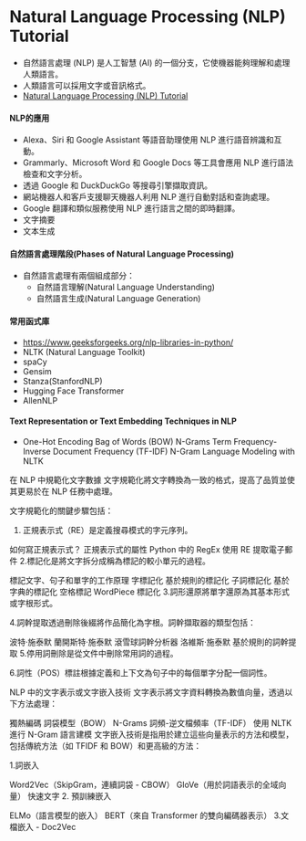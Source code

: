 # Natural Language Processing (NLP) Tutorial
- 自然語言處理 (NLP) 是人工智慧 (AI) 的一個分支，它使機器能夠理解和處理人類語言。
- 人類語言可以採用文字或音訊格式。
- [Natural Language Processing (NLP) Tutorial](https://www.geeksforgeeks.org/natural-language-processing-nlp-tutorial/)

#### NLP的應用
- Alexa、Siri 和 Google Assistant 等語音助理使用 NLP 進行語音辨識和互動。
- Grammarly、Microsoft Word 和 Google Docs 等工具會應用 NLP 進行語法檢查和文字分析。
- 透過 Google 和 DuckDuckGo 等搜尋引擎擷取資訊。
- 網站機器人和客戶支援聊天機器人利用 NLP 進行自動對話和查詢處理。
- Google 翻譯和類似服務使用 NLP 進行語言之間的即時翻譯。
- 文字摘要
- 文本生成 
#### 自然語言處理階段(Phases of Natural Language Processing)
- 自然語言處理有兩個組成部分：
  - 自然語言理解(Natural Language Understanding)
  - 自然語言生成(Natural Language Generation)

#### 常用函式庫
- https://www.geeksforgeeks.org/nlp-libraries-in-python/
- NLTK (Natural Language Toolkit)
- spaCy
- Gensim
- Stanza(StanfordNLP)
- Hugging Face Transformer
- AllenNLP

#### Text Representation or Text Embedding Techniques in NLP
- One-Hot Encoding
Bag of Words (BOW)
N-Grams
Term Frequency-Inverse Document Frequency (TF-IDF)
N-Gram Language Modeling with NLTK

在 NLP 中規範化文字數據
文字規範化將文字轉換為一致的格式，提高了品質並使其更易於在 NLP 任務中處理。

文字規範化的關鍵步驟包括：

1. 正規表示式（RE）是定義搜尋模式的字元序列。

如何寫正規表示式？
正規表示式的屬性
Python 中的 RegEx
使用 RE 提取電子郵件
2.標記化是將文字拆分成稱為標記的較小單元的過程。

標記文字、句子和單字的工作原理
字標記化
基於規則的標記化
子詞標記化
基於字典的標記化
空格標記
WordPiece 標記化
3.詞形還原將單字還原為其基本形式或字根形式。

4.詞幹提取透過刪除後綴將作品簡化為字根。詞幹擷取器的類型包括：

波特·施泰默
蘭開斯特·施泰默
滾雪球詞幹分析器
洛維斯·施泰默
基於規則的詞幹提取
5.停用詞刪除是從文件中刪除常用詞的過程。

6.詞性（POS）標註根據定義和上下文為句子中的每個單字分配一個詞性。

NLP 中的文字表示或文字嵌入技術
文字表示將文字資料轉換為數值向量，透過以下方法處理：

獨熱編碼
詞袋模型（BOW）
N-Grams
詞頻-逆文檔頻率（TF-IDF）
使用 NLTK 進行 N-Gram 語言建模
文字嵌入技術是指用於建立這些向量表示的方法和模型，包括傳統方法（如 TFIDF 和 BOW）和更高級的方法：

1.詞嵌入

Word2Vec（SkipGram，連續詞袋 - CBOW）
GloVe（用於詞語表示的全域向量）
快速文字
2. 預訓練嵌入

ELMo（語言模型的嵌入）
BERT（來自 Transformer 的雙向編碼器表示）
3.文檔嵌入 - Doc2Vec
